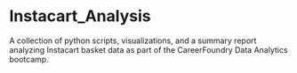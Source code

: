 # Instacart_Analysis
A collection of python scripts, visualizations, and a summary report analyzing Instacart basket data as part of the CareerFoundry Data Analytics bootcamp.
